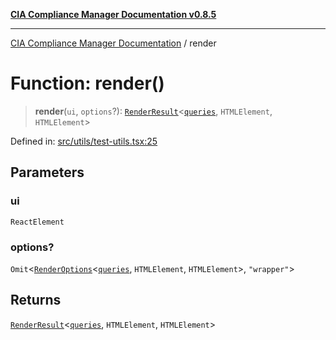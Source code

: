 [**CIA Compliance Manager Documentation v0.8.5**](../README.md)

***

[CIA Compliance Manager Documentation](../globals.md) / render

# Function: render()

> **render**(`ui`, `options`?): [`RenderResult`](../type-aliases/RenderResult.md)\<[`queries`](../namespaces/queries/README.md), `HTMLElement`, `HTMLElement`\>

Defined in: [src/utils/test-utils.tsx:25](https://github.com/Hack23/cia-compliance-manager/blob/eca22610f41e5f6b6c0cece88769b1ffbe9db4bd/src/utils/test-utils.tsx#L25)

## Parameters

### ui

`ReactElement`

### options?

`Omit`\<[`RenderOptions`](../interfaces/RenderOptions.md)\<[`queries`](../namespaces/queries/README.md), `HTMLElement`, `HTMLElement`\>, `"wrapper"`\>

## Returns

[`RenderResult`](../type-aliases/RenderResult.md)\<[`queries`](../namespaces/queries/README.md), `HTMLElement`, `HTMLElement`\>
